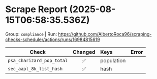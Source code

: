 # Scrape Report (2025-08-15T06:58:35.536Z)

Group: `compliance`  |  Run: https://github.com/AlbertoRoca96/scraping-checks-scheduler/actions/runs/16984815619

| Check | Changed | Keys | Error |
|---|:---:|:--|:--|
| `psa_charizard_pop_total` | ✅ | population |  |
| `sec_aapl_8k_list_hash` | ✅ | hash |  |
